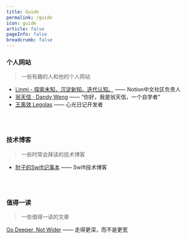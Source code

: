 ```yaml
---
title: Guide
permalink: /guide
icon: guide
article: false
pageInfo: false
breadcrumb: false
---
```



### 个人网站

> 一些有趣的人和他的个人网站

- [Linmi - 探索未知，沉淀新知，迭代认知。](https://linmi.cc/) —— Notion中文社区负责人
- [翁天信 · Dandy Weng](https://www.dandyweng.com/) —— “你好，我是翁天信，一个自学者”
- [王禹效 Legolas](https://www.legolas.me/) —— 心光日记开发者



<br>
<br>

### 技术博客

> 一些时常会拜读的技术博客

- [肘子的Swift记事本](https://www.fatbobman.com/) —— Swift技术博客


<br>
<br>

### 值得一读

> 一些值得一读的文章

[Go Deeper, Not Wider](https://www.raptitude.com/2017/12/go-deeper-not-wider/) —— 走得更深，而不是更宽